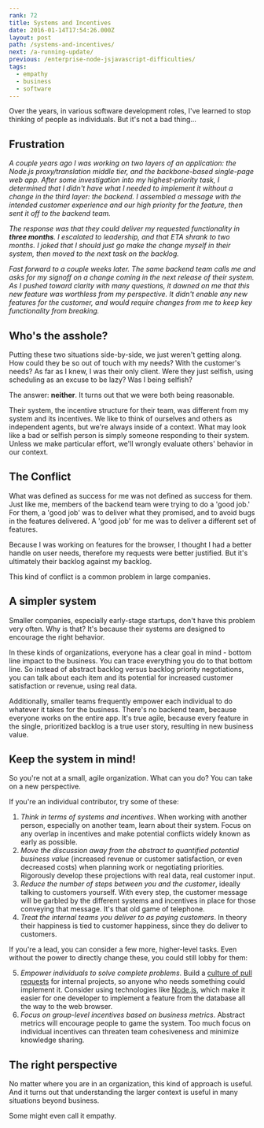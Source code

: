 ```yaml
---
rank: 72
title: Systems and Incentives
date: 2016-01-14T17:54:26.000Z
layout: post
path: /systems-and-incentives/
next: /a-running-update/
previous: /enterprise-node-jsjavascript-difficulties/
tags:
  - empathy
  - business
  - software
---
```


Over the years, in various software development roles, I've learned to stop thinking of people as individuals. But it's not a bad thing...

<div class='fold'></div>

## Frustration

*A couple years ago I was working on two layers of an application: the Node.js proxy/translation middle tier, and the backbone-based single-page web app. After some investigation into my highest-priority task, I determined that I didn't have what I needed to implement it without a change in the third layer: the backend. I assembled a message with the intended customer experience and our high priority for the feature, then sent it off to the backend team.*

*The response was that they could deliver my requested functionality in **three months**. I escalated to leadership, and that ETA shrank to two months. I joked that I should just go make the change myself in their system, then moved to the next task on the backlog.*

*Fast forward to a couple weeks later. The same backend team calls me and asks for my signoff on a change coming in the next release of their system. As I pushed toward clarity with many questions, it dawned on me that this new feature was worthless from my perspective. It didn't enable any new features for the customer, and would require changes from me to keep key functionality from breaking.*

## Who's the asshole?

Putting these two situations side-by-side, we just weren't getting along. How could they be so out of touch with my needs? With the customer's needs? As far as I knew, I was their only client. Were they just selfish, using scheduling as an excuse to be lazy? Was I being selfish?

The answer: **neither**. It turns out that we were both being reasonable.

Their system, the incentive structure for their team, was different from my system and its incentives. We like to think of ourselves and others as independent agents, but we're always inside of a context. What may look like a bad or selfish person is simply someone responding to their system. Unless we make particular effort, we'll wrongly evaluate others' behavior in our context.

## The Conflict

What was defined as success for me was not defined as success for them. Just like me, members of the backend team were trying to do a 'good job.' For them, a 'good job' was to deliver what they promised, and to avoid bugs in the features delivered. A 'good job' for me was to deliver a different set of features.

Because I was working on features for the browser, I thought I had a better handle on user needs, therefore my requests were better justified. But it's ultimately their backlog against my backlog.

This kind of conflict is a common problem in large companies.

## A simpler system

Smaller companies, especially early-stage startups, don't have this problem very often. Why is that? It's because their systems are designed to encourage the right behavior.

In these kinds of organizations, everyone has a clear goal in mind - bottom line impact to the business. You can trace everything you do to that bottom line. So instead of abstract backlog versus backlog priority negotiations, you can talk about each item and its potential for increased customer satisfaction or revenue, using real data.

Additionally, smaller teams frequently empower each individual to do whatever it takes for the business. There's no backend team, because everyone works on the entire app. It's true agile, because every feature in the single, prioritized backlog is a true user story, resulting in new business value.

## Keep the system in mind!

So you're not at a small, agile organization. What can you do? You can take on a new perspective.

If you're an individual contributor, try some of these:

1. *Think in terms of systems and incentives*. When working with another person, especially on another team, learn about their system. Focus on any overlap in incentives and make potential conflicts widely known as early as possible.
2. *Move the discussion away from the abstract to quantified potential business value* (increased revenue or customer satisfaction, or even decreased costs) when planning work or negotiating priorities. Rigorously develop these projections with real data, real customer input.
3. *Reduce the number of steps between you and the customer*, ideally talking to customers yourself. With every step, the customer message will be garbled by the different systems and incentives in place for those conveying that message. It's that old game of telephone.
4. *Treat the internal teams you deliver to as paying customers*. In theory their happiness is tied to customer happiness, since they do deliver to customers.

If you're a lead, you can consider a few more, higher-level tasks. Even without the power to directly change these, you could still lobby for them:

5. *Empower individuals to solve complete problems*. Build a [culture of pull requests](http://neilb.org/2014/12/31/pr-etiquette.html) for internal projects, so anyone who needs something could implement it. Consider using technologies like [Node.js](https://nodejs.org/), which make it easier for one developer to implement a feature from the database all the way to the web browser.
6. *Focus on group-level incentives based on business metrics*. Abstract metrics will encourage people to game the system. Too much focus on individual incentives can threaten team cohesiveness and minimize knowledge sharing.

## The right perspective

No matter where you are in an organization, this kind of approach is useful. And it turns out that understanding the larger context is useful in many situations beyond business.

Some might even call it empathy.
